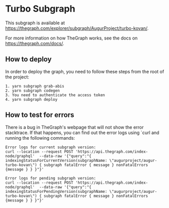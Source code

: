 # Turbo Subgraph

This subgraph is available at https://thegraph.com/explorer/subgraph/AugurProject/turbo-kovan/.

For more information on how TheGraph works, see the docs on https://thegraph.com/docs/.

## How to deploy

In order to deploy the graph, you need to follow these steps from the root of the project:

```text 
1. yarn subgraph grab-abis
2. yarn subgraph codegen
3. You need to authenticate the access token
4. yarn subgraph deploy
```

## How to test for errors

There is a bug in TheGraph's webpage that will not show the error stacktrace. If that happens, you can find out the error logs using `curl and running the following commands: 
```text
Error logs for current subgraph version:
curl --location --request POST 'https://api.thegraph.com/index-node/graphql'  --data-raw '{"query":"{ indexingStatusForCurrentVersion(subgraphName: \"augurproject/augur-turbo-kovan\") { subgraph fatalError { message } nonFatalErrors {message } } }"}'

Error logs for pending subgraph version:
curl --location --request POST 'https://api.thegraph.com/index-node/graphql'  --data-raw '{"query":"{ indexingStatusForPendingVersion(subgraphName: \"augurproject/augur-turbo-kovan\") { subgraph fatalError { message } nonFatalErrors {message } } }"}'
```